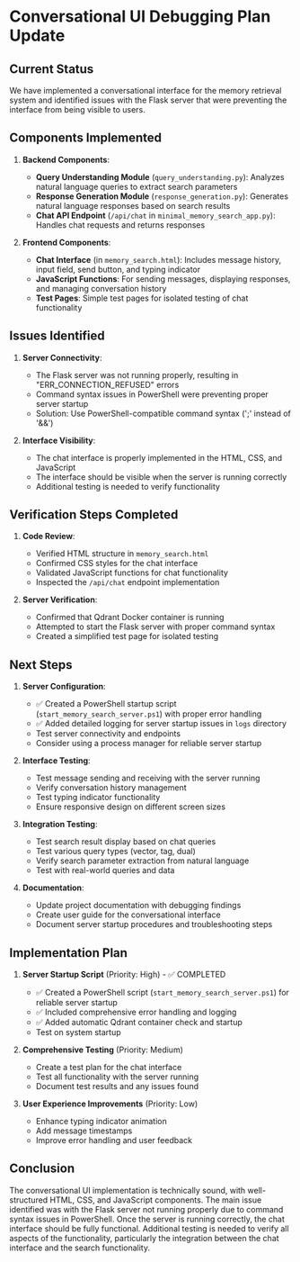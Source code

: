 # Conversational UI Debugging Plan Update

## Current Status

We have implemented a conversational interface for the memory retrieval system and identified issues with the Flask server that were preventing the interface from being visible to users.

## Components Implemented

1. **Backend Components**:
   - **Query Understanding Module** (`query_understanding.py`): Analyzes natural language queries to extract search parameters
   - **Response Generation Module** (`response_generation.py`): Generates natural language responses based on search results
   - **Chat API Endpoint** (`/api/chat` in `minimal_memory_search_app.py`): Handles chat requests and returns responses

2. **Frontend Components**:
   - **Chat Interface** (in `memory_search.html`): Includes message history, input field, send button, and typing indicator
   - **JavaScript Functions**: For sending messages, displaying responses, and managing conversation history
   - **Test Pages**: Simple test pages for isolated testing of chat functionality

## Issues Identified

1. **Server Connectivity**:
   - The Flask server was not running properly, resulting in "ERR_CONNECTION_REFUSED" errors
   - Command syntax issues in PowerShell were preventing proper server startup
   - Solution: Use PowerShell-compatible command syntax (';' instead of '&&')

2. **Interface Visibility**:
   - The chat interface is properly implemented in the HTML, CSS, and JavaScript
   - The interface should be visible when the server is running correctly
   - Additional testing is needed to verify functionality

## Verification Steps Completed

1. **Code Review**:
   - Verified HTML structure in `memory_search.html`
   - Confirmed CSS styles for the chat interface
   - Validated JavaScript functions for chat functionality
   - Inspected the `/api/chat` endpoint implementation

2. **Server Verification**:
   - Confirmed that Qdrant Docker container is running
   - Attempted to start the Flask server with proper command syntax
   - Created a simplified test page for isolated testing

## Next Steps

1. **Server Configuration**:
   - ✅ Created a PowerShell startup script (`start_memory_search_server.ps1`) with proper error handling
   - ✅ Added detailed logging for server startup issues in `logs` directory
   - Test server connectivity and endpoints
   - Consider using a process manager for reliable server startup

2. **Interface Testing**:
   - Test message sending and receiving with the server running
   - Verify conversation history management
   - Test typing indicator functionality
   - Ensure responsive design on different screen sizes

3. **Integration Testing**:
   - Test search result display based on chat queries
   - Test various query types (vector, tag, dual)
   - Verify search parameter extraction from natural language
   - Test with real-world queries and data

4. **Documentation**:
   - Update project documentation with debugging findings
   - Create user guide for the conversational interface
   - Document server startup procedures and troubleshooting steps

## Implementation Plan

1. **Server Startup Script** (Priority: High) - ✅ COMPLETED
   - ✅ Created a PowerShell script (`start_memory_search_server.ps1`) for reliable server startup
   - ✅ Included comprehensive error handling and logging
   - ✅ Added automatic Qdrant container check and startup
   - Test on system startup

2. **Comprehensive Testing** (Priority: Medium)
   - Create a test plan for the chat interface
   - Test all functionality with the server running
   - Document test results and any issues found

3. **User Experience Improvements** (Priority: Low)
   - Enhance typing indicator animation
   - Add message timestamps
   - Improve error handling and user feedback

## Conclusion

The conversational UI implementation is technically sound, with well-structured HTML, CSS, and JavaScript components. The main issue identified was with the Flask server not running properly due to command syntax issues in PowerShell. Once the server is running correctly, the chat interface should be fully functional. Additional testing is needed to verify all aspects of the functionality, particularly the integration between the chat interface and the search functionality.
